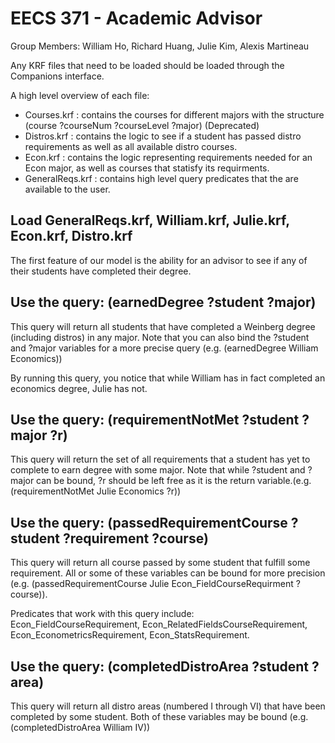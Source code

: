 # EECS 371 - Academic Advisor

Group Members: William Ho, Richard Huang, Julie Kim, Alexis Martineau

Any KRF files that need to be loaded should be loaded through the Companions interface.

A high level overview of each file:
- Courses.krf : contains the courses for different majors with the structure (course ?courseNum ?courseLevel ?major) (Deprecated)
- Distros.krf : contains the logic to see if a student has passed distro requirements as well as all available distro courses.
- Econ.krf : contains the logic representing requirements needed for an Econ major, as well as courses that statisfy its requirments.
- GeneralReqs.krf : contains high level query predicates that the are available to the user.

## Load GeneralReqs.krf, William.krf, Julie.krf, Econ.krf, Distro.krf

The first feature of our model is the ability for an advisor to see if any of their students have completed their degree.

## Use the query: (earnedDegree ?student ?major)

This query will return all students that have completed a Weinberg degree (including distros) in any major.
Note that you can also bind the ?student and ?major variables for a more precise query (e.g. (earnedDegree William Economics))

By running this query, you notice that while William has in fact completed an economics degree, Julie has not.

## Use the query: (requirementNotMet ?student ?major ?r)

This query will return the set of all requirements that a student has yet to complete to earn degree with some major.
Note that while ?student and ?major can be bound, ?r should be left free as it is the return variable.(e.g. (requirementNotMet Julie Economics ?r))

## Use the query: (passedRequirementCourse ?student ?requirement ?course)

This query will return all course passed by some student that fulfill some requirement.
All or some of these variables can be bound for more precision (e.g. (passedRequirementCourse Julie Econ_FieldCourseRequirment ?course)).

Predicates that work with this query include: Econ_FieldCourseRequirement, Econ_RelatedFieldsCourseRequirement, Econ_EconometricsRequirement, Econ_StatsRequirement.

## Use the query: (completedDistroArea ?student ?area)

This query will return all distro areas (numbered I through VI) that have been completed by some student.
Both of these variables may be bound (e.g. (completedDistroArea William IV))
